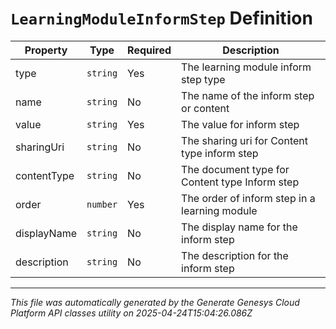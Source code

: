 # `LearningModuleInformStep` Definition

| Property | Type | Required | Description |
|----------|------|----------|-------------|
| type | `string` | Yes | The learning module inform step type |
| name | `string` | No | The name of the inform step or content |
| value | `string` | Yes | The value for inform step |
| sharingUri | `string` | No | The sharing uri for Content type inform step |
| contentType | `string` | No | The document type for Content type Inform step |
| order | `number` | Yes | The order of inform step in a learning module |
| displayName | `string` | No | The display name for the inform step |
| description | `string` | No | The description for the inform step |

---

*This file was automatically generated by the Generate Genesys Cloud Platform API classes utility on 2025-04-24T15:04:26.086Z*